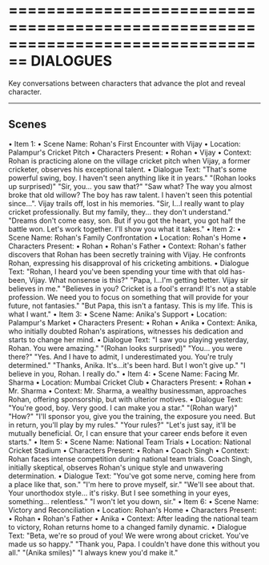 ================================================================================
DIALOGUES
================================================================================

Key conversations between characters that advance the plot and reveal character.

--------------------------------------------------------------------------------

## Scenes

• Item 1:
    • Scene Name: Rohan's First Encounter with Vijay
    • Location: Palampur's Cricket Pitch
    • Characters Present: 
        • Rohan
        • Vijay
    • Context: Rohan is practicing alone on the village cricket pitch when Vijay, a former cricketer, observes his exceptional talent.
    • Dialogue Text: "That's some powerful swing, boy.  I haven't seen anything like it in years."
"(Rohan looks up surprised)" "Sir, you... you saw that?"
"Saw what?  The way you almost broke that old willow?  The boy has raw talent. I haven't seen this potential since...". Vijay trails off, lost in his memories.
"Sir, I...I really want to play cricket professionally. But my family, they... they don't understand."
"Dreams don't come easy, son. But if you got the heart, you got half the battle won. Let's work together. I'll show you what it takes."
• Item 2:
    • Scene Name: Rohan's Family Confrontation
    • Location: Rohan's Home
    • Characters Present: 
        • Rohan
        • Rohan's Father
    • Context: Rohan's father discovers that Rohan has been secretly training with Vijay.  He confronts Rohan, expressing his disapproval of his cricketing ambitions.
    • Dialogue Text: "Rohan, I heard you've been spending your time with that old has-been, Vijay.  What nonsense is this?"
"Papa, I...I'm getting better.  Vijay sir believes in me."
"Believes in you?  Cricket is a fool's errand!  It's not a stable profession. We need you to focus on something that will provide for your future, not fantasies."
"But Papa, this isn't a fantasy. This is my life.  This is what I want."
• Item 3:
    • Scene Name: Anika's Support
    • Location: Palampur's Market
    • Characters Present: 
        • Rohan
        • Anika
    • Context: Anika, who initially doubted Rohan's aspirations, witnesses his dedication and starts to change her mind.
    • Dialogue Text: "I saw you playing yesterday, Rohan. You were amazing."
"(Rohan looks surprised)" "You... you were there?"
"Yes. And I have to admit, I underestimated you.  You're truly determined."
"Thanks, Anika. It's...it's been hard. But I won't give up."
"I believe in you, Rohan.  I really do."
• Item 4:
    • Scene Name: Facing Mr. Sharma
    • Location: Mumbai Cricket Club
    • Characters Present: 
        • Rohan
        • Mr. Sharma
    • Context: Mr. Sharma, a wealthy businessman, approaches Rohan, offering sponsorship, but with ulterior motives.
    • Dialogue Text: "You're good, boy. Very good. I can make you a star."
"(Rohan wary)" "How?"
"I'll sponsor you, give you the training, the exposure you need. But in return, you'll play by my rules."
"Your rules?"
"Let's just say, it'll be mutually beneficial. Or, I can ensure that your career ends before it even starts."
• Item 5:
    • Scene Name: National Team Trials
    • Location: National Cricket Stadium
    • Characters Present: 
        • Rohan
        • Coach Singh
    • Context: Rohan faces intense competition during national team trials.  Coach Singh, initially skeptical, observes Rohan's unique style and unwavering determination.
    • Dialogue Text: "You've got some nerve, coming here from a place like that, son."
"I'm here to prove myself, sir."
"We'll see about that.  Your unorthodox style... it's risky. But I see something in your eyes, something... relentless."
"I won't let you down, sir."
• Item 6:
    • Scene Name: Victory and Reconciliation
    • Location: Rohan's Home
    • Characters Present: 
        • Rohan
        • Rohan's Father
        • Anika
    • Context: After leading the national team to victory, Rohan returns home to a changed family dynamic.
    • Dialogue Text: "Beta, we're so proud of you! We were wrong about cricket. You've made us so happy."
"Thank you, Papa. I couldn't have done this without you all."
"(Anika smiles)"  "I always knew you'd make it."

